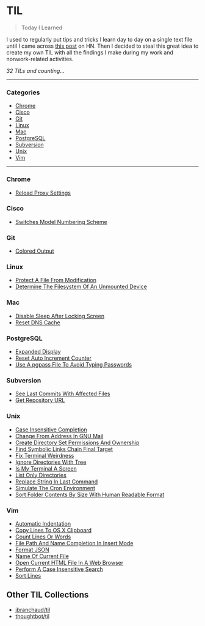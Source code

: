 # TIL

> Today I Learned

I used to regularly put tips and tricks I learn day to day on a single text
file until I came across [this post](https://news.ycombinator.com/item?id=11068902) on HN.
Then I decided to steal this great idea to create my own TIL with all the 
findings I make during my work and nonwork-related activities. 

_32 TILs and counting..._

---

### Categories

* [Chrome](#chrome)
* [Cisco](#cisco)
* [Git](#git)
* [Linux](#linux)
* [Mac](#mac)
* [PostgreSQL](#postgresql)
* [Subversion](#subversion)
* [Unix](#unix)
* [Vim](#vim)

---

### Chrome

- [Reload Proxy Settings](chrome/reload-proxy-settings.md)

### Cisco

- [Switches Model Numbering Scheme](cisco/switches-model-numbering-scheme.md)

### Git

- [Colored Output](git/colored-output.md)

### Linux

- [Protect A File From Modification](linux/protect-a-file-from-modification.md)
- [Determine The Filesystem Of An Unmounted Device](linux/determine-the-filesystem-of-an-unmounted-device.md)

### Mac

- [Disable Sleep After Locking Screen](mac/disable-sleep-after-locking-screen.md)
- [Reset DNS Cache](mac/reset-dns-cache.md)

### PostgreSQL

- [Expanded Display](postgres/expanded-display.md)
- [Reset Auto Increment Counter](postgres/reset-auto-increment-counter.md)
- [Use A pgpass File To Avoid Typing Passwords](postgres/use-a-pgpass-file-to-avoid-typing-passwords.md)

### Subversion

- [See Last Commits With Affected Files](subversion/see-last-commits-with-affected-files.md)
- [Get Repository URL](subversion/get-repository-url.md)

### Unix

- [Case Insensitive Completion](unix/case-insensitive-completion.md)
- [Change From Address In GNU Mail](unix/change-from-address-in-gnu-mail.md)
- [Create Directory Set Permissions And Ownership](unix/create-directory-and-set-permissions.md)
- [Find Symbolic Links Chain Final Target](unix/find-symbolic-links-chain-final-target.md)
- [Fix Terminal Weirdness](unix/fix-terminal-weirdness.md)
- [Ignore Directories With Tree](unix/ignore-directories-with-tree.md)
- [Is My Terminal A Screen](unix/is-my-terminal-a-screen.md)
- [List Only Directories](unix/list-only-directories.md)
- [Replace String In Last Command](unix/replace-string-in-last-command.md)
- [Simulate The Cron Environment](unix/simulate-the-cron-environment.md)
- [Sort Folder Contents By Size With Human Readable Format](unix/sort-folder-contents-by-size-with-human-readable-format.md)

### Vim

- [Automatic Indentation](vim/automatic-indentation.md)
- [Copy Lines To OS X Clipboard](vim/copy-lines-to-os-x-clipboard.md)
- [Count Lines Or Words](vim/count-lines-or-words.md)
- [File Path And Name Completion In Insert Mode](vim/file-path-and-name-completion-in-insert-mode.md)
- [Format JSON](vim/format-json.md)
- [Name Of Current File](vim/name-of-current-file.md)
- [Open Current HTML File In A Web Browser](vim/open-current-html-file-in-web-browser.md)
- [Perform A Case Insensitive Search](vim/perform-a-case-insensitive-search.md)
- [Sort Lines](vim/sort-lines.md)

## Other TIL Collections

* [jbranchaud/til](https://github.com/jbranchaud/til)
* [thoughtbot/til](https://github.com/thoughtbot/til)

